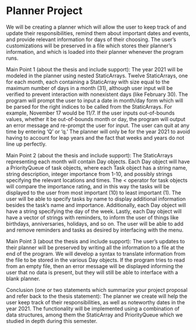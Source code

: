 # Planner Project
We will be creating a planner which will allow the user to keep track of and update their responsibilities, remind them about important dates and events, and provide relevant information for days of their choosing. The user’s customizations will be preserved in a file which stores their planner’s information, and which is loaded into their planner whenever the program runs.

Main Point 1 (about the thesis and include support):
	The year 2021 will be modeled in the planner using nested StaticArrays. Twelve StaticArrays, one for each month, each containing a StaticArray with size equal to the maximum number of days in a month (31), although user input will be verified to prevent interaction with nonexistent days (like February 30). The program will prompt the user to input a date in month/day form which will be parsed for the right indices to be called from the StaticArrays. For example, November 17 would be 11/7. If the user inputs out-of-bounds values, whether it be out-of-bounds month or day, the program will output an error message and re-prompt the user for input. The user can quit at any time by entering ‘Q’ or ‘q.’ The planner will only be for the year 2021 to avoid having to account for leap years and the fact that weeks and years do not line up perfectly.

Main Point 2 (about the thesis and include support):
	The StaticArrays representing each month will contain Day objects. Each Day object will have a PriorityQueue of task objects, where each Task object has a string name, string description, integer importance from 1-10, and possibly strings specifying the relevant locations and times. The < operator for task objects will compare the importance rating, and in this way the tasks will be displayed to the user from most important (10) to least important (1). The user will be able to specify tasks by name to display additional information besides the task’s name and importance. Additionally, each Day object will have a string specifying the day of the week. Lastly, each Day object will have a vector of strings with reminders, to inform the user of things like birthdays, anniversaries, holidays, and so on. The user will be able to add and remove reminders and tasks as desired by interfacing with the menu.

Main Point 3 (about the thesis and include support):
	The user’s updates to their planner will be preserved by writing all the information to a file at the end of the program. We will develop a syntax to translate information from the file to be stored in the various Day objects. If the program tries to read from an empty file, then an error message will be displayed informing the user that no data is present, but they will still be able to interface with a blank planner.

Conclusion (one or two statements which summarize your project proposal and refer back to the thesis statement):
The planner we create will help the user keep track of their responsibilities, as well as noteworthy dates in the year 2021. The functionality will be implemented using a combination of data structures, among them the StaticArray and PriorityQueue which we studied in depth during this semester.
